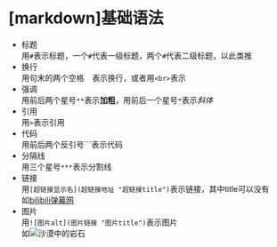 # [markdown]基础语法
- 标题  
用`#`表示标题，一个`#`代表一级标题，两个`#`代表二级标题，以此类推  
- 换行  
用句末的两个空格`  `表示换行，或者用`<br>`表示  
- 强调  
用前后两个星号`**`表示**加粗**，用前后一个星号`*`表示*斜体*  
- 引用  
用`>`表示引用     
- 代码  
用前后两个反引号```表示代码  
- 分隔线  
用三个星号`***`表示分割线  
- 链接  
用`[超链接显示名](超链接地址 "超链接title")`表示链接，其中title可以没有  
如[bilibili弹幕网](https://www.bilibili.com/)
- 图片  
用`![图片alt](图片链接 "图片title")`表示图片  
如![沙漠中的岩石](https://markdown.com.cn/assets/img/shiprock.c3b9a023.jpg)  
